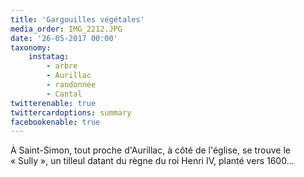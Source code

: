 ```yaml
---
title: 'Gargouilles végétales'
media_order: IMG_2212.JPG
date: '26-05-2017 00:00'
taxonomy:
    instatag:
        - arbre
        - Aurillac
        - randonnée
        - Cantal
twitterenable: true
twittercardoptions: summary
facebookenable: true
---
```


À Saint-Simon, tout proche d'Aurillac, à côté de l'église, se trouve le «&nbsp;Sully&nbsp;», un tilleul datant du règne du roi Henri IV, planté vers 1600...